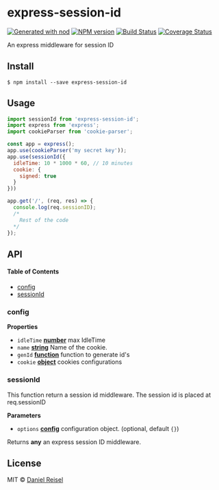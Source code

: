 # express-session-id

[![Generated with nod](https://img.shields.io/badge/generator-nod-2196F3.svg?style=flat-square)](https://github.com/diegohaz/nod)
[![NPM version](https://img.shields.io/npm/v/express-session-id.svg?style=flat-square)](https://npmjs.org/package/express-session-id)
[![Build Status](https://img.shields.io/travis/reisel/express-session-id/master.svg?style=flat-square)](https://travis-ci.org/reisel/express-session-id) [![Coverage Status](https://img.shields.io/codecov/c/github/reisel/express-session-id/master.svg?style=flat-square)](https://codecov.io/gh/reisel/express-session-id/branch/master)

An express middleware for session ID

## Install

    $ npm install --save express-session-id

## Usage

```js
import sessionId from 'express-session-id';
import express from 'express';
import cookieParser from 'cookie-parser';

const app = express();
app.use(cookieParser('my secret key'));
app.use(sessionId({
  idleTime: 10 * 1000 * 60, // 10 minutes
  cookie: {
    signed: true
  }
}))

app.get('/', (req, res) => {
  console.log(req.sessionID);
  /*
    Rest of the code
  */
});
```

## API

<!-- Generated by documentation.js. Update this documentation by updating the source code. -->

#### Table of Contents

-   [config](#config)
-   [sessionId](#sessionid)

### config

**Properties**

-   `idleTime` **[number](https://developer.mozilla.org/docs/Web/JavaScript/Reference/Global_Objects/Number)** max IdleTime
-   `name` **[string](https://developer.mozilla.org/docs/Web/JavaScript/Reference/Global_Objects/String)** Name of the cookie.
-   `genId` **[function](https://developer.mozilla.org/docs/Web/JavaScript/Reference/Statements/function)** function to generate id's
-   `cookie` **[object](https://developer.mozilla.org/docs/Web/JavaScript/Reference/Global_Objects/Object)** cookies configurations

### sessionId

This function return a session id middleware.
The session id is placed at req.sessionID

**Parameters**

-   `options` **[config](#config)** configuration object. (optional, default `{}`)

Returns **any** an express session ID middleware.

## License

MIT © [Daniel Reisel](https://github.com/dreisel)
